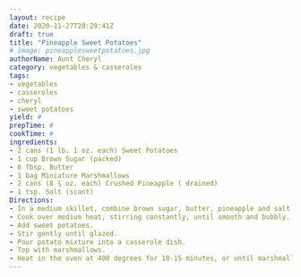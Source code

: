 ```yaml
--- 
layout: recipe 
date: 2020-11-27T20:29:41Z 
draft: true 
title: "Pineapple Sweet Potatoes" 
# image: pineapplesweetpotatoes.jpg 
authorName: Aunt Cheryl 
category: vegetables & casseroles 
tags: 
- vegetables 
- casseroles 
- cheryl 
- sweet potatoes 
yield: # 
prepTime: # 
cookTime: # 
ingredients: 
- 2 cans (1 lb. 1 oz. each) Sweet Potatoes 
- 1 cup Brown Sugar (packed) 
- 6 Tbsp. Butter 
- 1 bag Miniature Marshmallows 
- 2 cans (8 ¾ oz. each) Crushed Pineapple ( drained) 
- 1 tsp. Salt (scant) 
Directions: 
- In a medium skillet, combine brown sugar, butter, pineapple and salt. 
- Cook over medium heat, stirring constantly, until smooth and bubbly. 
- Add sweet potatoes. 
- Stir gently until glazed. 
- Pour potato mixture into a casserole dish. 
- Top with marshmallows. 
- Heat in the oven at 400 degrees for 10-15 minutes, or until marshmallows are toasted. 
---
```

